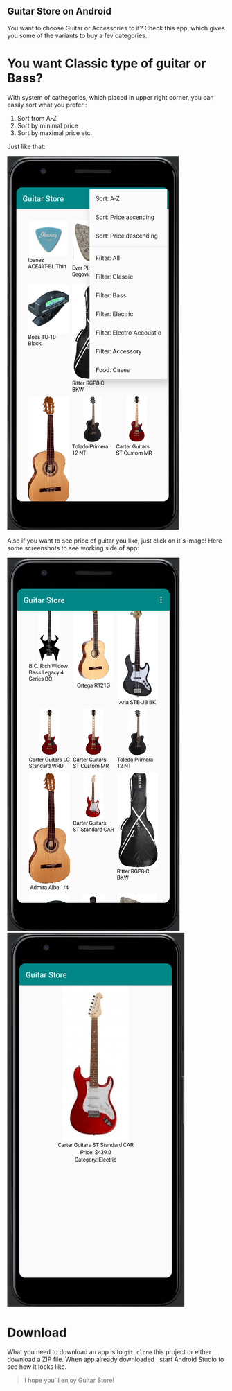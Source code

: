 ## Guitar Store on Android

You want to choose Guitar or Accessories to it? Check this app, which gives you some of the variants to buy a fev categories.

# You want Classic type of guitar or Bass?

With system of cathegories, which placed in upper right corner, you can easily sort what you prefer :
1. Sort from A-Z
2. Sort by minimal price
3. Sort by maximal price etc.

Just like that:

![Category Toolbar](app/src/main/res/drawable/GuitarToolbar.png)

Also if you want to see price of guitar you like, just click on it`s image! Here some screenshots to see working side of app:

![](app/src/main/res/drawable/GuitarScr1.png)
![](app/src/main/res/drawable/GuitarScr2.png)

# Download

What you need to download an app is to `git clone` this project or either download a ZIP file. 
When app already downloaded , start Android Studio to see how it looks like.
> I hope you`ll enjoy Guitar Store!